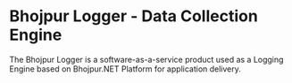 # Bhojpur Logger - Data Collection Engine
The Bhojpur Logger is a software-as-a-service product used as a Logging Engine based on Bhojpur.NET Platform for application delivery.
